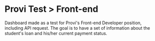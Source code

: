 # Provi Test > Front-end

Dashboard made as a test for Provi's Front-end Developer position, including API request.
The goal is to have a set of information about the student's loan and his/her current payment status.
